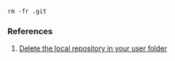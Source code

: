 ```
rm -fr .git
```

### References

1. [Delete the local repository in your user folder](https://superuser.com/a/599290)
